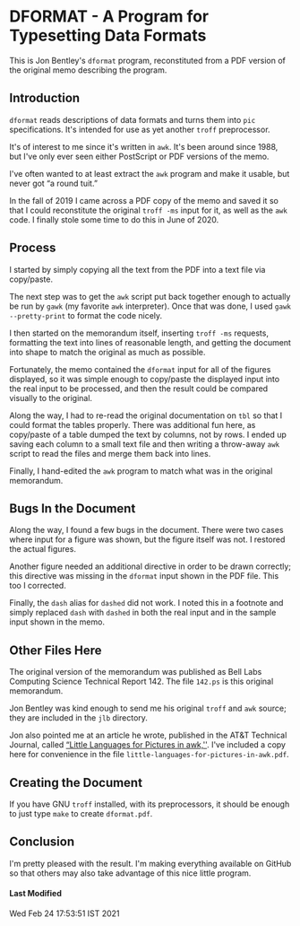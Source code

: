 # DFORMAT - A Program for Typesetting Data Formats

This is Jon Bentley's `dformat` program, reconstituted
from a PDF version of the original memo describing
the program.

## Introduction

`dformat` reads descriptions of data formats and turns them into
`pic` specifications.  It's intended for use as yet another `troff`
preprocessor.

It's of interest to me since it's written in `awk`.  It's been
around since 1988, but I've only ever seen either
PostScript or PDF versions of the memo.

I've often wanted to at least extract the `awk` program and make it
usable, but never got &ldquo;a round tuit.&rdquo;

In the fall of 2019 I came across a PDF copy of the memo and saved it
so that I could reconstitute the original `troff -ms` input for it, as
well as the `awk` code.  I finally stole some time to do this in
June of 2020.

## Process

I started by simply copying all the text from the PDF into a text file
via copy/paste.

The next step was to get the `awk` script put back together enough
to actually be run by `gawk` (my favorite `awk` interpreter).  Once
that was done, I used `gawk --pretty-print` to format the code
nicely.

I then started on the memorandum itself, inserting `troff -ms` requests,
formatting the text into lines of reasonable length, and getting
the document into shape to match the original as much as possible.

Fortunately, the memo contained the `dformat` input for all of the
figures displayed, so it was simple enough to copy/paste the
displayed input into the real input to be processed, and then the
result could be compared visually to the original.

Along the way, I had to re-read the original documentation on `tbl`
so that I could format the tables properly. There was additional fun
here, as copy/paste of a table dumped the text by columns, not by rows.
I ended up saving each column to a small text file and then writing a
throw-away `awk` script to read the files and merge them back into lines.

Finally, I hand-edited the `awk` program to match what was in the
original memorandum.

## Bugs In the Document

Along the way, I found a few bugs in the document. There were two cases
where input for a figure was shown, but the figure itself was not.
I restored the actual figures.

Another figure needed an additional directive in order to be drawn
correctly; this directive was missing in the `dformat` input shown
in the PDF file. This too I corrected.

Finally, the `dash` alias for `dashed` did not work. I noted this in
a footnote and simply replaced `dash` with `dashed` in both the
real input and in the sample input shown in the memo.

## Other Files Here

The original version of the memorandum was published as Bell Labs
Computing Science Technical Report 142.  The file `142.ps` is this
original memorandum.

Jon Bentley was kind enough to send me his original `troff` and `awk`
source; they are included in the `jlb` directory.

Jon also pointed me at an article he wrote, published in the AT&T
Technical Journal, called
[&ldquo;Little Languages for Pictures in awk,''](https://vdocuments.mx/little-languages-for-pictures-in-awk.html).
I've included a copy here for convenience in the file
`little-languages-for-pictures-in-awk.pdf`.

## Creating the Document

If you have GNU `troff` installed, with its preprocessors, it
should be enough to just type `make` to create `dformat.pdf`.

## Conclusion

I'm pretty pleased with the result.  I'm making everything available on
GitHub so that others may also take advantage of this nice little program.

#### Last Modified

Wed Feb 24 17:53:51 IST 2021
